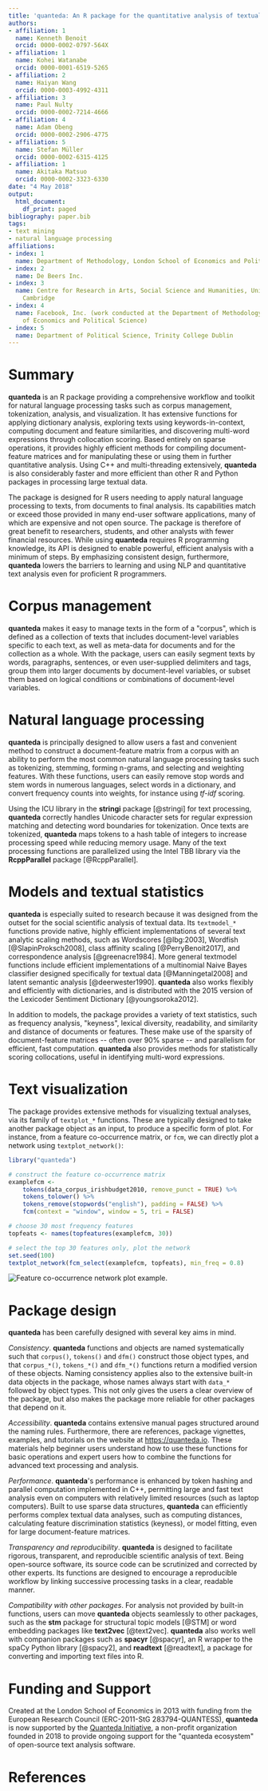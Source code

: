 ```yaml
---
title: 'quanteda: An R package for the quantitative analysis of textual data'
authors:
- affiliation: 1
  name: Kenneth Benoit
  orcid: 0000-0002-0797-564X
- affiliation: 1
  name: Kohei Watanabe
  orcid: 0000-0001-6519-5265
- affiliation: 2
  name: Haiyan Wang
  orcid: 0000-0003-4992-4311
- affiliation: 3
  name: Paul Nulty
  orcid: 0000-0002-7214-4666
- affiliation: 4
  name: Adam Obeng
  orcid: 0000-0002-2906-4775
- affiliation: 5
  name: Stefan Müller
  orcid: 0000-0002-6315-4125
- affiliation: 1
  name: Akitaka Matsuo
  orcid: 0000-0002-3323-6330
date: "4 May 2018"
output:
  html_document:
    df_print: paged
bibliography: paper.bib
tags:
- text mining
- natural language processing
affiliations:
- index: 1
  name: Department of Methodology, London School of Economics and Political Science
- index: 2
  name: De Beers Inc.
- index: 3
  name: Centre for Research in Arts, Social Science and Humanities, University of
    Cambridge
- index: 4
  name: Facebook, Inc. (work conducted at the Department of Methodology, London School
    of Economics and Political Science)
- index: 5
  name: Department of Political Science, Trinity College Dublin
---
```


# Summary

**quanteda** is an R package providing a comprehensive workflow and toolkit for
natural language processing tasks such as corpus management, tokenization,
analysis, and visualization. It has extensive functions for applying dictionary
analysis, exploring texts using keywords-in-context, computing document and
feature similarities, and discovering multi-word expressions through collocation
scoring. Based entirely on sparse operations, it provides highly efficient
methods for compiling document-feature matrices and for manipulating these or
using them in further quantitative analysis. Using C++ and multi-threading
extensively, **quanteda** is also considerably faster and more efficient than
other R and Python packages in processing large textual data.

The package is designed for R users needing to apply natural language
processing to texts, from documents to final analysis.  Its
capabilities match or exceed those provided in many end-user software
applications, many of which are expensive and not open source.  The package is
therefore of great benefit to researchers, students, and other analysts with
fewer financial resources.  While using **quanteda** requires R programming
knowledge, its API is designed to enable powerful, efficient analysis with a
minimum of steps.  By emphasizing consistent design, furthermore, **quanteda**
lowers the barriers to learning and using NLP and quantitative text analysis
even for proficient R programmers.

# Corpus management

**quanteda** makes it easy to manage texts in the form of a "corpus", which is
defined as a collection of texts that includes document-level variables specific
to each text, as well as meta-data for documents and for the collection as a
whole. With the package, users can easily segment texts by words, paragraphs,
sentences, or even user-supplied delimiters and tags, group them into larger
documents by document-level variables, or subset them based on logical
conditions or combinations of document-level variables.

# Natural language processing

**quanteda** is principally designed to allow users a fast and convenient method
to construct a document-feature matrix from a corpus with an ability to perform
the most common natural language processing tasks such as tokenizing, stemming,
forming n-grams, and selecting and weighting features.  With these functions, users
can easily remove stop words and stem words in numerous languages, select words
in a dictionary, and convert frequency counts into weights, for instance using 
_tf-idf_ scoring.

Using the ICU library in the **stringi** package [@stringi] for text processing,
**quanteda** correctly handles Unicode character sets for regular expression
matching and detecting word boundaries for tokenization. Once texts are tokenized,
**quanteda** maps tokens to a hash table of integers to increase processing speed while
reducing memory usage. Many of the text processing functions are parallelized
using the Intel TBB library via the **RcppParallel** package [@RcppParallel].

# Models and textual statistics

**quanteda** is especially suited to research because it was designed from the
outset for the social scientific analysis of textual data. Its `textmodel_*`
functions provide native, highly efficient implementations of several text
analytic scaling methods, such as Wordscores [@lbg:2003], Wordfish
[@SlapinProksch2008], class affinity scaling [@PerryBenoit2017], and
correspondence analysis [@greenacre1984]. More general textmodel functions
include efficient implementations of a multinomial Naive Bayes classifier
designed specifically for textual data [@Manningetal2008] and latent semantic
analysis [@deerwester1990]. **quanteda** also works flexibly and efficiently
with dictionaries, and is distributed with the 2015 version of the Lexicoder
Sentiment Dictionary [@youngsoroka2012].

In addition to models, the package provides a variety of text statistics, 
such as frequency analysis, "keyness", lexical diversity, readability, and
similarity and distance of documents or features. These make use of the
sparsity of document-feature matrices -- often over 90% sparse -- and parallelism
for efficient, fast computation. **quanteda**  also provides methods for statistically
scoring collocations, useful in identifying multi-word expressions.

# Text visualization

The package provides extensive methods for visualizing textual analyses, via its
family of `textplot_*` functions. These are typically designed to take another
package object as an input, to produce a specific form of plot. For instance,
from a feature co-occurrence matrix, or `fcm`, we can directly plot a network
using `textplot_network()`:

```r
library("quanteda")

# construct the feature co-occurrence matrix
examplefcm <-
    tokens(data_corpus_irishbudget2010, remove_punct = TRUE) %>%
    tokens_tolower() %>%
    tokens_remove(stopwords("english"), padding = FALSE) %>%
    fcm(context = "window", window = 5, tri = FALSE)

# choose 30 most frequency features
topfeats <- names(topfeatures(examplefcm, 30))

# select the top 30 features only, plot the network
set.seed(100)
textplot_network(fcm_select(examplefcm, topfeats), min_freq = 0.8)
```

![Feature co-occurrence network plot example.](networkplot.png)



# Package design

**quanteda** has been carefully designed with several key aims in mind.

_Consistency_.  **quanteda** functions and objects are named systematically such
that `corpus()`, `tokens()` and `dfm()` construct those object types, and that
`corpus_*()`, `tokens_*()` and `dfm_*()` functions return a modified version of these
objects. Naming consistency applies also to the extensive built-in data objects in the
package, whose names always start with `data_*` followed by object types. This
not only gives the users a clear overview of the package, but also makes the
package more reliable for other packages that depend on it.

_Accessibility_.  **quanteda** contains extensive manual pages structured around
the naming rules. Furthermore, there are references, package vignettes, examples,
and tutorials on the website at https://quanteda.io. 
These materials help beginner users understand how to use these functions for
basic operations and expert users how to combine the functions for advanced text
processing and analysis.

_Performance_.  **quanteda**'s performance is enhanced by token hashing and
parallel computation implemented in C++, permitting large and fast text analysis
even on computers with relatively limited resources (such as laptop computers).
Built to use sparse data structures, **quanteda** can efficiently performs
complex textual data analyses, such as computing distances, calculating feature
discrimination statistics (keyness), or model fitting, even for large
document-feature matrices.

_Transparency and reproducibility_.  **quanteda** is designed to facilitate rigorous,
transparent, and reproducible scientific analysis of text. Being open-source
software, its source code can be scrutinized and corrected by other experts. Its
functions are designed to encourage a reproducible workflow by linking successive 
processing tasks in a clear, readable manner.

_Compatibility with other packages_.  For analysis not provided by built-in
functions, users can move **quanteda** objects seamlessly to other packages,
such as the
**stm** package for structural topic models [@STM] or word embedding packages
like **text2vec** [@text2vec].  **quanteda** also works well with companion
packages such as **spacyr** [@spacyr], an R wrapper to the spaCy Python library
[@spacy2], and **readtext** [@readtext], a package for converting and importing
text files into R.

# Funding and Support

Created at the London School of Economics in 2013 with funding from the European
Research Council  (ERC-2011-StG 283794-QUANTESS), **quanteda** is now
supported by the [Quanteda Initiative](https://quanteda.org), a non-profit organization founded in 2018
to provide ongoing support for the "quanteda ecosystem" of open-source text
analysis software.

# References
